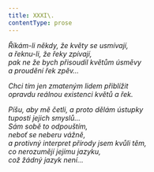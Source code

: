 ```yaml
---
title: XXXI\.
contentType: prose
---
```


<section>

_Říkám-li někdy, že květy se usmívají,  
a řeknu-li, že řeky zpívají,  
pak ne že bych přisoudil květům úsměvy  
a proudění řek zpěv…_

</section>

<section>

_Chci tím jen zmateným lidem přiblížit  
opravdu reálnou existenci květů a řek._

</section>

<section>

_Píšu, aby mě četli, a proto dělám ústupky  
tuposti jejich smyslů…  
Sám sobě to odpouštím,  
neboť se neberu vážně,  
a protivný interpret přírody jsem kvůli těm,  
co nerozumějí jejímu jazyku,  
což žádný jazyk není…_

</section>
